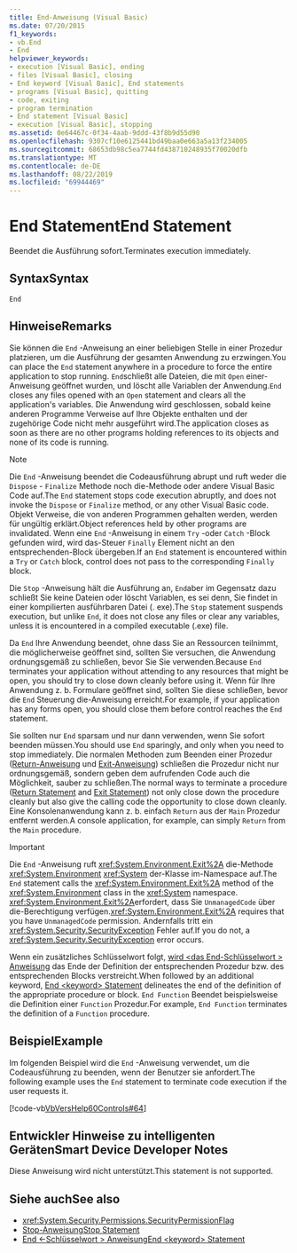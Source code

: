 ```yaml
---
title: End-Anweisung (Visual Basic)
ms.date: 07/20/2015
f1_keywords:
- vb.End
- End
helpviewer_keywords:
- execution [Visual Basic], ending
- files [Visual Basic], closing
- End keyword [Visual Basic], End statements
- programs [Visual Basic], quitting
- code, exiting
- program termination
- End statement [Visual Basic]
- execution [Visual Basic], stopping
ms.assetid: 0e64467c-0f34-4aab-9ddd-43f8b9d55d90
ms.openlocfilehash: 9307cf10e6125441bd49baa0e663a5a13f234005
ms.sourcegitcommit: 68653db98c5ea7744fd438710248935f70020dfb
ms.translationtype: MT
ms.contentlocale: de-DE
ms.lasthandoff: 08/22/2019
ms.locfileid: "69944469"
---
```

# <a name="end-statement"></a><span data-ttu-id="1a459-102">End Statement</span><span class="sxs-lookup"><span data-stu-id="1a459-102">End Statement</span></span>
<span data-ttu-id="1a459-103">Beendet die Ausführung sofort.</span><span class="sxs-lookup"><span data-stu-id="1a459-103">Terminates execution immediately.</span></span>  
  
## <a name="syntax"></a><span data-ttu-id="1a459-104">Syntax</span><span class="sxs-lookup"><span data-stu-id="1a459-104">Syntax</span></span>  
  
```  
End  
```  
  
## <a name="remarks"></a><span data-ttu-id="1a459-105">Hinweise</span><span class="sxs-lookup"><span data-stu-id="1a459-105">Remarks</span></span>  
 <span data-ttu-id="1a459-106">Sie können die `End` -Anweisung an einer beliebigen Stelle in einer Prozedur platzieren, um die Ausführung der gesamten Anwendung zu erzwingen.</span><span class="sxs-lookup"><span data-stu-id="1a459-106">You can place the `End` statement anywhere in a procedure to force the entire application to stop running.</span></span> <span data-ttu-id="1a459-107">`End`schließt alle Dateien, die mit `Open` einer-Anweisung geöffnet wurden, und löscht alle Variablen der Anwendung.</span><span class="sxs-lookup"><span data-stu-id="1a459-107">`End` closes any files opened with an `Open` statement and clears all the application's variables.</span></span> <span data-ttu-id="1a459-108">Die Anwendung wird geschlossen, sobald keine anderen Programme Verweise auf Ihre Objekte enthalten und der zugehörige Code nicht mehr ausgeführt wird.</span><span class="sxs-lookup"><span data-stu-id="1a459-108">The application closes as soon as there are no other programs holding references to its objects and none of its code is running.</span></span>  
  
> [!NOTE]
> <span data-ttu-id="1a459-109">Die `End` -Anweisung beendet die Codeausführung abrupt und ruft weder die `Dispose` - `Finalize` Methode noch die-Methode oder andere Visual Basic Code auf.</span><span class="sxs-lookup"><span data-stu-id="1a459-109">The `End` statement stops code execution abruptly, and does not invoke the `Dispose` or `Finalize` method, or any other Visual Basic code.</span></span> <span data-ttu-id="1a459-110">Objekt Verweise, die von anderen Programmen gehalten werden, werden für ungültig erklärt.</span><span class="sxs-lookup"><span data-stu-id="1a459-110">Object references held by other programs are invalidated.</span></span> <span data-ttu-id="1a459-111">Wenn eine `End` -Anweisung in einem `Try` -oder `Catch` -Block gefunden wird, wird das-Steuer `Finally` Element nicht an den entsprechenden-Block übergeben.</span><span class="sxs-lookup"><span data-stu-id="1a459-111">If an `End` statement is encountered within a `Try` or `Catch` block, control does not pass to the corresponding `Finally` block.</span></span>  
  
 <span data-ttu-id="1a459-112">Die `Stop` -Anweisung hält die Ausführung an, `End`aber im Gegensatz dazu schließt Sie keine Dateien oder löscht Variablen, es sei denn, Sie findet in einer kompilierten ausführbaren Datei (. exe).</span><span class="sxs-lookup"><span data-stu-id="1a459-112">The `Stop` statement suspends execution, but unlike `End`, it does not close any files or clear any variables, unless it is encountered in a compiled executable (.exe) file.</span></span>  
  
 <span data-ttu-id="1a459-113">Da `End` Ihre Anwendung beendet, ohne dass Sie an Ressourcen teilnimmt, die möglicherweise geöffnet sind, sollten Sie versuchen, die Anwendung ordnungsgemäß zu schließen, bevor Sie Sie verwenden.</span><span class="sxs-lookup"><span data-stu-id="1a459-113">Because `End` terminates your application without attending to any resources that might be open, you should try to close down cleanly before using it.</span></span> <span data-ttu-id="1a459-114">Wenn für Ihre Anwendung z. b. Formulare geöffnet sind, sollten Sie diese schließen, bevor die `End` Steuerung die-Anweisung erreicht.</span><span class="sxs-lookup"><span data-stu-id="1a459-114">For example, if your application has any forms open, you should close them before control reaches the `End` statement.</span></span>  
  
 <span data-ttu-id="1a459-115">Sie sollten nur `End` sparsam und nur dann verwenden, wenn Sie sofort beenden müssen.</span><span class="sxs-lookup"><span data-stu-id="1a459-115">You should use `End` sparingly, and only when you need to stop immediately.</span></span> <span data-ttu-id="1a459-116">Die normalen Methoden zum Beenden einer Prozedur ([Return-Anweisung](../../../visual-basic/language-reference/statements/return-statement.md) und [Exit-Anweisung](../../../visual-basic/language-reference/statements/exit-statement.md)) schließen die Prozedur nicht nur ordnungsgemäß, sondern geben dem aufrufenden Code auch die Möglichkeit, sauber zu schließen.</span><span class="sxs-lookup"><span data-stu-id="1a459-116">The normal ways to terminate a procedure ([Return Statement](../../../visual-basic/language-reference/statements/return-statement.md) and [Exit Statement](../../../visual-basic/language-reference/statements/exit-statement.md)) not only close down the procedure cleanly but also give the calling code the opportunity to close down cleanly.</span></span> <span data-ttu-id="1a459-117">Eine Konsolenanwendung kann z. b. einfach `Return` aus der `Main` Prozedur entfernt werden.</span><span class="sxs-lookup"><span data-stu-id="1a459-117">A console application, for example, can simply `Return` from the `Main` procedure.</span></span>  
  
> [!IMPORTANT]
> <span data-ttu-id="1a459-118">Die `End` -Anweisung ruft <xref:System.Environment.Exit%2A> die-Methode <xref:System.Environment> <xref:System> der-Klasse im-Namespace auf.</span><span class="sxs-lookup"><span data-stu-id="1a459-118">The `End` statement calls the <xref:System.Environment.Exit%2A> method of the <xref:System.Environment> class in the <xref:System> namespace.</span></span> <span data-ttu-id="1a459-119"><xref:System.Environment.Exit%2A>erfordert, dass Sie `UnmanagedCode` über die-Berechtigung verfügen.</span><span class="sxs-lookup"><span data-stu-id="1a459-119"><xref:System.Environment.Exit%2A> requires that you have `UnmanagedCode` permission.</span></span> <span data-ttu-id="1a459-120">Andernfalls tritt ein <xref:System.Security.SecurityException> Fehler auf.</span><span class="sxs-lookup"><span data-stu-id="1a459-120">If you do not, a <xref:System.Security.SecurityException> error occurs.</span></span>  
  
 <span data-ttu-id="1a459-121">Wenn ein zusätzliches Schlüsselwort folgt, [wird \<das End-Schlüsselwort > Anweisung](../../../visual-basic/language-reference/statements/end-keyword-statement.md) das Ende der Definition der entsprechenden Prozedur bzw. des entsprechenden Blocks verstreicht.</span><span class="sxs-lookup"><span data-stu-id="1a459-121">When followed by an additional keyword, [End \<keyword> Statement](../../../visual-basic/language-reference/statements/end-keyword-statement.md) delineates the end of the definition of the appropriate procedure or block.</span></span> <span data-ttu-id="1a459-122">`End Function` Beendet beispielsweise die Definition einer `Function` Prozedur.</span><span class="sxs-lookup"><span data-stu-id="1a459-122">For example, `End Function` terminates the definition of a `Function` procedure.</span></span>  
  
## <a name="example"></a><span data-ttu-id="1a459-123">Beispiel</span><span class="sxs-lookup"><span data-stu-id="1a459-123">Example</span></span>  
 <span data-ttu-id="1a459-124">Im folgenden Beispiel wird die `End` -Anweisung verwendet, um die Codeausführung zu beenden, wenn der Benutzer sie anfordert.</span><span class="sxs-lookup"><span data-stu-id="1a459-124">The following example uses the `End` statement to terminate code execution if the user requests it.</span></span>  
  
 [!code-vb[VbVersHelp60Controls#64](~/samples/snippets/visualbasic/VS_Snippets_VBCSharp/VbVersHelp60Controls/VB/Form1.vb#64)]  
  
## <a name="smart-device-developer-notes"></a><span data-ttu-id="1a459-125">Entwickler Hinweise zu intelligenten Geräten</span><span class="sxs-lookup"><span data-stu-id="1a459-125">Smart Device Developer Notes</span></span>  
 <span data-ttu-id="1a459-126">Diese Anweisung wird nicht unterstützt.</span><span class="sxs-lookup"><span data-stu-id="1a459-126">This statement is not supported.</span></span>  
  
## <a name="see-also"></a><span data-ttu-id="1a459-127">Siehe auch</span><span class="sxs-lookup"><span data-stu-id="1a459-127">See also</span></span>

- <xref:System.Security.Permissions.SecurityPermissionFlag>
- [<span data-ttu-id="1a459-128">Stop-Anweisung</span><span class="sxs-lookup"><span data-stu-id="1a459-128">Stop Statement</span></span>](../../../visual-basic/language-reference/statements/stop-statement.md)
- [<span data-ttu-id="1a459-129">End \<-Schlüsselwort > Anweisung</span><span class="sxs-lookup"><span data-stu-id="1a459-129">End \<keyword> Statement</span></span>](../../../visual-basic/language-reference/statements/end-keyword-statement.md)
